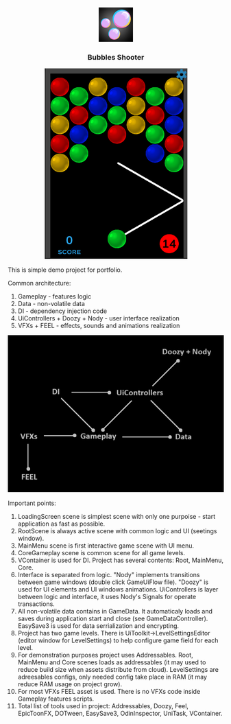 
<br />
<div align="center">
    <img src="Assets/Sprites/Icon/icon.png" alt="Logo" width="80" height="80">

  <h3>Bubbles Shooter</h3>

  <img src="screenshot_1.png">
</div>

  This is simple demo project for portfolio.

  Common architecture:
  1. Gameplay - features logic
  2. Data - non-volatile data
  3. DI - dependency injection code
  4. UiControllers + Doozy + Nody - user interface realization
  5. VFXs + FEEL - effects, sounds and animations realization
  
  <img src="Graph.png">
  
  Important points:
  1. LoadingScreen scene is simplest scene with only one purpoise - start application as fast as possible.
  2. RootScene is always active scene with common logic and UI (seetings window).
  3. MainMenu scene is first interactive game scene with UI menu.
  4. CoreGameplay scene is common scene for all game levels.
  5. VContainer is used for DI. Project has several contents: Root, MainMenu, Core.
  6. Interface is separated from logic. "Nody" implements transitions between game windows (double click GameUiFlow file). "Doozy" is used for UI elements and UI windows animations. UiControllers is layer between logic and interface, it uses Nody's Signals for operate transactions.
  7. All non-volatile data contains in GameData. It automaticaly loads and saves during application start and close (see GameDataController). EasySave3 is used for data serrialization and encrypting.
  8. Project has two game levels. There is UiToolkit->LevelSettingsEditor (editor window for LevelSettings) to help configure game field for each level.
  9. For demonstration purposes project uses Addressables. Root, MainMenu and Core scenes loads as addressables (it may used to reduce build size when assets distribute from cloud). LevelSettings are adreesables configs, only needed config take place in RAM (it may reduce RAM usage on project grow).
  10. For most VFXs FEEL asset is used. There is no VFXs code inside Gameplay features scripts.
  11. Total list of tools used in project: Addressables, Doozy, Feel, EpicToonFX, DOTween, EasySave3, OdinInspector, UniTask, VContainer.
